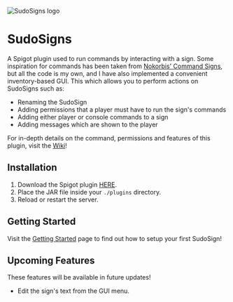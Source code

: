 ![SudoSigns logo](https://mylesmor.dev/sudosigns/logo.png)

# SudoSigns
A Spigot plugin used to run commands by interacting with a sign. Some inspiration for commands has been taken from [Nokorbis' Command Signs](https://www.spigotmc.org/resources/command-signs.10512/), but all the code is my own, and I have also implemented a convenient inventory-based GUI. 
This which allows you to perform actions on SudoSigns such as:
* Renaming the SudoSign
* Adding permissions that a player must have to run the sign's commands
* Adding either player or console commands to a sign
* Adding messages which are shown to the player

For in-depth details on the command, permissions and features of this plugin, visit the [Wiki](https://github.com/MylesMor/SudoSigns/wiki)!

## Installation
1. Download the Spigot plugin [HERE](https://spigot.com/LINK).
2. Place the JAR file inside your `./plugins` directory.
3. Reload or restart the server.

## Getting Started
Visit the [Getting Started](https://github.com/MylesMor/SudoSigns/wiki/Getting-Started) page to find out how to setup your first SudoSign!

## Upcoming Features
These features will be available in future updates!
* Edit the sign's text from the GUI menu.
